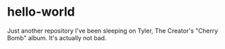 # hello-world
Just another repository
I've been sleeping on Tyler, The Creator's "Cherry Bomb" album. It's actually not bad. 
